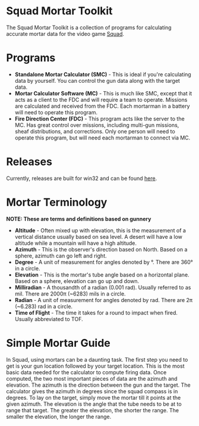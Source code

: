 # Squad Mortar Toolkit
The Squad Mortar Toolkit is a collection of programs for calculating accurate mortar data for the video game [Squad](https://store.steampowered.com/app/393380/Squad/).
 
# Programs

* **Standalone Mortar Calculator (SMC)** - This is ideal if you're calculating data by yourself. You can control the gun data along with the target data.
* **Mortar Calculator Software (MC)** - This is much like SMC, except that it acts as a client to the FDC and will require a team to operate. Missions are calculated and received from the FDC. Each mortarman in a battery will need to operate this program.
* **Fire Direction Center (FDC)** - This program acts like the server to the MC. Has great control over missions, including multi-gun missions, sheaf distributions, and corrections. Only one person will need to operate this program, but will need each mortarman to connect via MC.

# Releases
Currently, releases are built for win32 and can be found [here](https://github.com/I8087/Squad-Mortar-Toolkit/releases).

# Mortar Terminology
**NOTE: These are terms and definitions based on gunnery**

* **Altitude** - Often mixed up with elevation, this is the measurement of a vertical distance usually based on sea level. A desert will have a low altitude while a mountain will have a high altitude.
* **Azimuth** - This is the observer's direction based on North. Based on a sphere, azimuth can go left and right.
* **Degree** - A unit of measurement for angles denoted by °. There are 360° in a circle.
* **Elevation** - This is the mortar's tube angle based on a horizontal plane. Based on a sphere, elevation can go up and down.
* **Milliradian** - A thousandth of a radian (0.001 rad). Usually referred to as mil. There are 2000π (~6283) mils in a circle.
* **Radian** - A unit of measurement for angles denoted by rad. There are 2π (~6.283) rad in a circle.
* **Time of Flight** - The time it takes for a round to impact when fired. Usually abbreviated to TOF.

# Simple Mortar Guide
In Squad, using mortars can be a daunting task. The first step you need to get is your gun location followed by your target location. This is the most basic data needed for the calculator to compute firing data. Once computed, the two most important pieces of data are the azimuth and elevation. The azimuth is the direction between the gun and the target. The calculator gives the azimuth in degrees since the squad compass is in degrees. To lay on the target, simply move the mortar till it points at the given azimuth. The elevation is the angle that the tube needs to be at to range that target. The greater the elevation, the shorter the range. The smaller the elevation, the longer the range.
